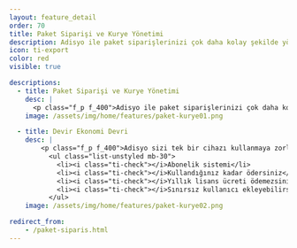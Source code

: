 ```yaml
---
layout: feature_detail
order: 70
title: Paket Siparişi ve Kurye Yönetimi
description: Adisyo ile paket siparişlerinizi çok daha kolay şekilde yönetebilirsiniz. Paket siparişlerinizin teslim edileceği müşterilerinize ait bilgileri kolayca kayıt altında tutabilirsiniz.
icon: ti-export
color: red
visible: true

descriptions: 
  - title: Paket Siparişi ve Kurye Yönetimi
    desc: |
      <p class="f_p f_400">Adisyo ile paket siparişlerinizi çok daha kolay şekilde yönetebilirsiniz.  Paket siparişlerinizin teslim edileceği müşterilerinize ait bilgileri kolayca kayıt altında tutabilirsiniz. Bu özellik ile paket siparişlerinizin teslim edileceği müşterilerinize ait bilgileri kolayca sisteme kaydedebilir, ayrıca siparişlerinizi teslim eden kuryelerinizin takibini de gerçekleştirebilirsiniz. Dilerseniz mobil uygulamamız üzerinden kuryelerinizin kendi paket siparişlerini takip edebilmelerini de sağlayabilirsiniz.</p>
    image: /assets/img/home/features/paket-kurye01.png

  - title: Devir Ekonomi Devri
    desc: |
        <p class="f_p f_400">Adisyo sizi tek bir cihazı kullanmaya zorlamaz. Adisyo'yu kullanmak için pahalı bir lisans almanız gerekmez. Yıllık bakım ücreti ödemezsiniz. Abonelik sistemi sayesinde, kullandığınız kadar ödersiniz.</p>
          <ul class="list-unstyled mb-30">
            <li><i class="ti-check"></i>Abonelik sistemi</li>
            <li><i class="ti-check"></i>Kullandığınız kadar ödersiniz</li>
            <li><i class="ti-check"></i>Yıllık lisans ücreti ödemezsiniz</li>
            <li><i class="ti-check"></i>Sınırsız kullanıcı ekleyebilirsiniz</li>
          </ul>
    image: /assets/img/home/features/paket-kurye02.png

redirect_from:
    - /paket-siparis.html
---
```

